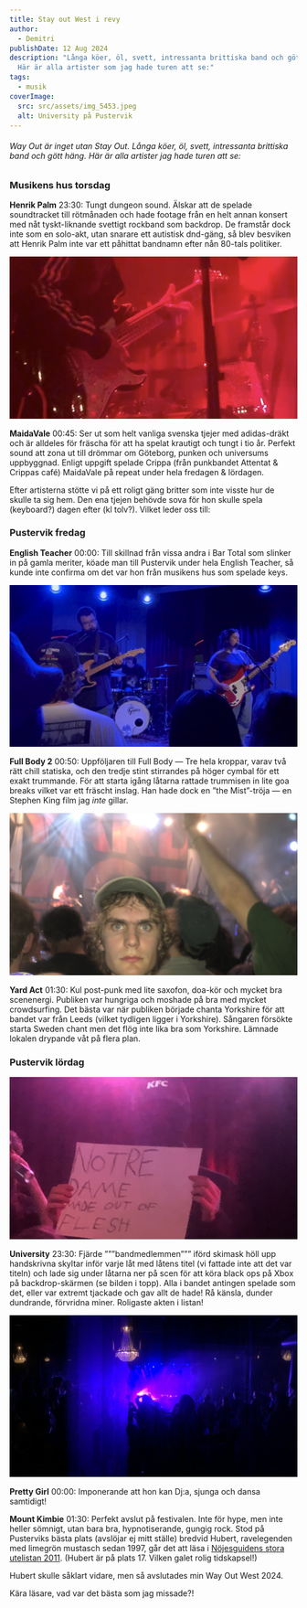 ```yaml
---
title: Stay out West i revy
author:
  - Demitri
publishDate: 12 Aug 2024
description: "Långa köer, öl, svett, intressanta brittiska band och gött häng.
  Här är alla artister som jag hade turen att se:"
tags:
  - musik
coverImage:
  src: src/assets/img_5453.jpeg
  alt: University på Pustervik
---
```

###### Way Out är inget utan Stay Out. Långa köer, öl, svett, intressanta brittiska band och gött häng. Här är alla artister jag hade turen att se:

### Musikens hus torsdag

**Henrik Palm** 23:30: Tungt dungeon sound. Älskar att de spelade soundtracket till rötmånaden och hade footage från en helt annan konsert med nåt tyskt-liknande svettigt rockband som backdrop. De framstår dock inte som en solo-akt, utan snarare ett autistisk dnd-gäng, så blev besviken att Henrik Palm inte var ett påhittat bandnamn efter nån 80-tals politiker.

![MaidaVale](src/assets/img_5462.jpeg "MaidaVale")

**MaidaVale** 00:45: Ser ut som helt vanliga svenska tjejer med adidas-dräkt och är alldeles för fräscha för att ha spelat krautigt och tungt i tio år. Perfekt sound att zona ut till drömmar om Göteborg, punken och universums uppbyggnad. Enligt uppgift spelade Crippa (från punkbandet Attentat & Crippas café) MaidaVale på repeat under hela fredagen & lördagen.

Efter artisterna stötte vi på ett roligt gäng britter som inte visste hur de skulle ta sig hem. Den ena tjejen behövde sova för hon skulle spela (keyboard?) dagen efter (kl tolv?). Vilket leder oss till:

### Pustervik fredag

**English Teacher** 00:00: Till skillnad från vissa andra i Bar Total som slinker in på gamla meriter, köade man till Pustervik under hela English Teacher, så kunde inte confirma om det var hon från musikens hus som spelade keys.

![Full Body 2](src/assets/img_5464.jpeg "Full Body 2")

**Full Body 2** 00:50: Uppföljaren till Full Body — Tre hela kroppar, varav två rätt chill statiska, och den tredje stint stirrandes på höger cymbal för ett exakt trummande. För att starta igång låtarna rattade trummisen in lite goa breaks vilket var ett fräscht inslag. Han hade dock en ”the Mist”-tröja — en Stephen King film jag *inte* gillar.

![Yard Act](src/assets/img_5423.jpeg "Yard Act")

**Yard Act** 01:30: Kul post-punk med lite saxofon, doa-kör och mycket bra scenenergi. Publiken var hungriga och moshade på bra med mycket crowdsurfing. Det bästa var när publiken började chanta Yorkshire för att bandet var från Leeds (vilket tydligen ligger i Yorkshire). Sångaren försökte starta Sweden chant men det flög inte lika bra som Yorkshire. Lämnade lokalen drypande våt på flera plan.

### Pustervik lördag

![University](src/assets/img_5430.jpeg "University")

**University** 23:30: Fjärde ”””bandmedlemmen””” iförd skimask höll upp handskrivna skyltar inför varje låt med låtens titel (vi fattade inte att det var titeln) och lade sig under låtarna ner på scen för att köra black ops på Xbox på backdrop-skärmen (se bilden i topp). Alla i bandet antingen spelade som det, eller var extremt tjackade och gav allt de hade! Rå känsla, dunder dundrande, förvridna miner. Roligaste akten i listan!

![Pretty Girl](src/assets/img_5435.jpeg "Pretty Girl")

**Pretty Girl** 00:00: Imponerande att hon kan Dj:a, sjunga och dansa samtidigt! 

**Mount Kimbie** 01:30: Perfekt avslut på festivalen. Inte för hype, men inte heller sömnigt, utan bara bra, hypnotiserande, gungig rock. Stod på Pusterviks bästa plats (avslöjar ej mitt ställe) bredvid Hubert, ravelegenden med limegrön mustasch sedan 1997, går det att läsa i [Nöjesguidens stora utelistan 2011](https://ng.se/artiklar/stora-utelistan-goteborg). (Hubert är på plats 17. Vilken galet rolig tidskapsel!) 

Hubert skulle såklart vidare, men så avslutades min Way Out West 2024. 

Kära läsare, vad var det bästa som jag missade?!
